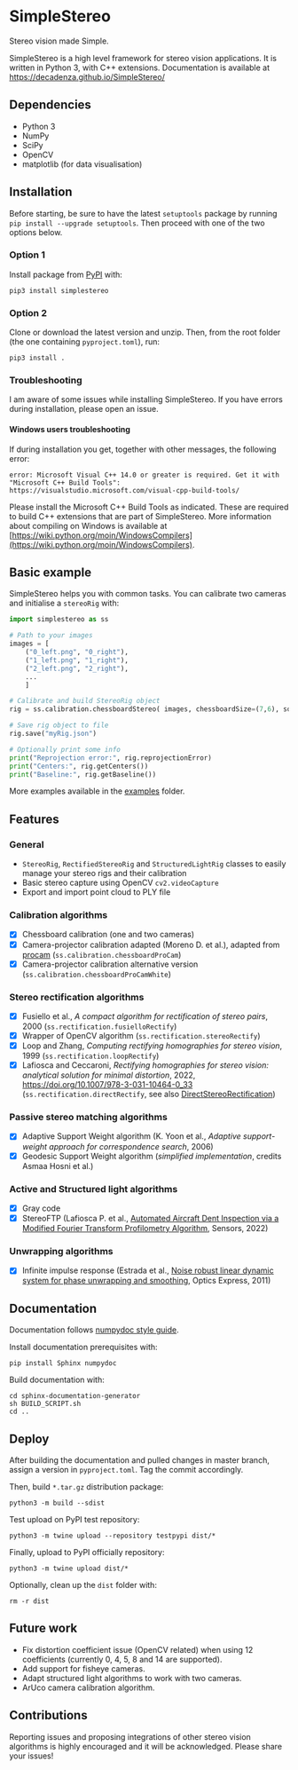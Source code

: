 # SimpleStereo
Stereo vision made Simple.

SimpleStereo is a high level framework for stereo vision applications. It is written in Python 3, with C++ extensions.
Documentation is available at https://decadenza.github.io/SimpleStereo/

## Dependencies
* Python 3
* NumPy
* SciPy
* OpenCV
* matplotlib (for data visualisation)

## Installation

Before starting, be sure to have the latest `setuptools` package by running `pip install --upgrade setuptools`. Then proceed with one of the two options below.

### Option 1
Install package from [PyPI](https://pypi.org/project/SimpleStereo/) with:
```
pip3 install simplestereo
```

### Option 2
Clone or download the latest version and unzip. Then, from the root folder (the one containing `pyproject.toml`), run:
```
pip3 install .
```
### Troubleshooting
I am aware of some issues while installing SimpleStereo. If you have errors during installation, please open an issue.

#### Windows users troubleshooting

If during installation you get, together with other messages, the following error:
```
error: Microsoft Visual C++ 14.0 or greater is required. Get it with "Microsoft C++ Build Tools": https://visualstudio.microsoft.com/visual-cpp-build-tools/
```
Please install the Microsoft C++ Build Tools as indicated. These are required to build C++ extensions that are part of SimpleStereo.
More information about compiling on Windows is available at [https://wiki.python.org/moin/WindowsCompilers](https://wiki.python.org/moin/WindowsCompilers).

## Basic example
SimpleStereo helps you with common tasks. You can calibrate two cameras and initialise a `stereoRig` with:

```python
import simplestereo as ss

# Path to your images
images = [
    ("0_left.png", "0_right"),
    ("1_left.png", "1_right"),
    ("2_left.png", "2_right"),
    ...
    ]

# Calibrate and build StereoRig object
rig = ss.calibration.chessboardStereo( images, chessboardSize=(7,6), squareSize=60.5 )

# Save rig object to file
rig.save("myRig.json")

# Optionally print some info
print("Reprojection error:", rig.reprojectionError)
print("Centers:", rig.getCenters())
print("Baseline:", rig.getBaseline())
```
    
More examples available in the [examples](https://github.com/decadenza/SimpleStereo/tree/master/examples) folder.

## Features

### General
* `StereoRig`, `RectifiedStereoRig` and `StructuredLightRig` classes to easily manage your stereo rigs and their calibration
* Basic stereo capture using OpenCV `cv2.videoCapture`
* Export and import point cloud to PLY file
 
### Calibration algorithms
- [x] Chessboard calibration (one and two cameras)
- [x] Camera-projector calibration adapted (Moreno D. et al.), adapted from [procam](https://github.com/kamino410/procam-calibration) (`ss.calibration.chessboardProCam`)
- [x] Camera-projector calibration alternative version (`ss.calibration.chessboardProCamWhite`)

### Stereo rectification algorithms
- [x] Fusiello et al., *A compact algorithm for rectification of stereo pairs*, 2000 (`ss.rectification.fusielloRectify`)
- [x] Wrapper of OpenCV algorithm (`ss.rectification.stereoRectify`)
- [x] Loop and Zhang, *Computing rectifying homographies for stereo vision*, 1999 (`ss.rectification.loopRectify`)
- [x] Lafiosca and Ceccaroni, *Rectifying homographies for stereo vision: analytical solution for minimal distortion*, 2022, https://doi.org/10.1007/978-3-031-10464-0_33 (`ss.rectification.directRectify`, see also [DirectStereoRectification](https://github.com/decadenza/DirectStereoRectification))

### Passive stereo matching algorithms
- [x] Adaptive Support Weight algorithm (K. Yoon et al., *Adaptive support-weight approach for correspondence search*, 2006)
- [x] Geodesic Support Weight algorithm (*simplified implementation*, credits Asmaa Hosni et al.)

### Active and Structured light algorithms
- [x] Gray code
- [x] StereoFTP (Lafiosca P. et al., [Automated Aircraft Dent Inspection via a Modified Fourier Transform Profilometry Algorithm](https://doi.org/10.3390/s22020433), Sensors, 2022)

### Unwrapping algorithms
- [x] Infinite impulse response (Estrada et al., [Noise robust linear dynamic system for phase unwrapping and smoothing](https://doi.org/10.1364/OE.19.005126), Optics Express, 2011) 

## Documentation
Documentation follows [numpydoc style guide](https://numpydoc.readthedocs.io/en/latest/format.html).

Install documentation prerequisites with:
```
pip install Sphinx numpydoc
```

Build documentation with:
```
cd sphinx-documentation-generator
sh BUILD_SCRIPT.sh
cd ..
```

## Deploy
After building the documentation and pulled changes in master branch, assign a version in `pyproject.toml`. Tag the commit accordingly.

Then, build `*.tar.gz` distribution package:
```
python3 -m build --sdist
```
Test upload on PyPI test repository:
```
python3 -m twine upload --repository testpypi dist/*
```
Finally, upload to PyPI officially repository:
```
python3 -m twine upload dist/*
```

Optionally, clean up the `dist` folder with:
```
rm -r dist
```

## Future work
- Fix distortion coefficient issue (OpenCV related) when using 12 coefficients (currently 0, 4, 5, 8 and 14 are supported).
- Add support for fisheye cameras.
- Adapt structured light algorithms to work with two cameras.
- ArUco camera calibration algorithm.

## Contributions
Reporting issues and proposing integrations of other stereo vision algorithms is highly encouraged and it will be acknowledged.
Please share your issues!
